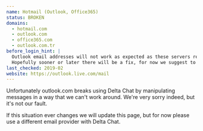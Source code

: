 ```yaml
---
name: Hotmail (Outlook, Office365)
status: BROKEN
domains:
  - hotmail.com
  - outlook.com
  - office365.com
  - outlook.com.tr
before_login_hint: |
  Outlook email addresses will not work as expected as these servers remove some important transport information.
  Hopefully sooner or later there will be a fix, for now we suggest to use another email address.
last_checked: 2019-02
website: https://outlook.live.com/mail
---
```


Unfortunately outlook.com breaks using Delta Chat by manipulating messages in a way that we can't work around. We're very sorry indeed, but it's not our fault.

If this situation ever changes we will update this page, but for now please use a different email provider with Delta Chat.
